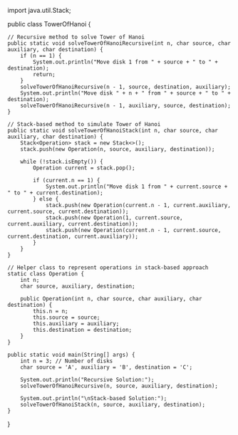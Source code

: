 import java.util.Stack;

public class TowerOfHanoi {

    // Recursive method to solve Tower of Hanoi
    public static void solveTowerOfHanoiRecursive(int n, char source, char auxiliary, char destination) {
        if (n == 1) {
            System.out.println("Move disk 1 from " + source + " to " + destination);
            return;
        }
        solveTowerOfHanoiRecursive(n - 1, source, destination, auxiliary);
        System.out.println("Move disk " + n + " from " + source + " to " + destination);
        solveTowerOfHanoiRecursive(n - 1, auxiliary, source, destination);
    }

    // Stack-based method to simulate Tower of Hanoi
    public static void solveTowerOfHanoiStack(int n, char source, char auxiliary, char destination) {
        Stack<Operation> stack = new Stack<>();
        stack.push(new Operation(n, source, auxiliary, destination));

        while (!stack.isEmpty()) {
            Operation current = stack.pop();

            if (current.n == 1) {
                System.out.println("Move disk 1 from " + current.source + " to " + current.destination);
            } else {
                stack.push(new Operation(current.n - 1, current.auxiliary, current.source, current.destination));
                stack.push(new Operation(1, current.source, current.auxiliary, current.destination));
                stack.push(new Operation(current.n - 1, current.source, current.destination, current.auxiliary));
            }
        }
    }

    // Helper class to represent operations in stack-based approach
    static class Operation {
        int n;
        char source, auxiliary, destination;

        public Operation(int n, char source, char auxiliary, char destination) {
            this.n = n;
            this.source = source;
            this.auxiliary = auxiliary;
            this.destination = destination;
        }
    }

    public static void main(String[] args) {
        int n = 3; // Number of disks
        char source = 'A', auxiliary = 'B', destination = 'C';

        System.out.println("Recursive Solution:");
        solveTowerOfHanoiRecursive(n, source, auxiliary, destination);

        System.out.println("\nStack-based Solution:");
        solveTowerOfHanoiStack(n, source, auxiliary, destination);
    }
}
